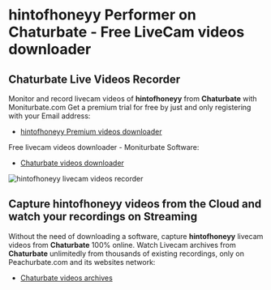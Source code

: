 # hintofhoneyy Performer on Chaturbate - Free LiveCam videos downloader

## Chaturbate Live Videos Recorder

Monitor and record livecam videos of **hintofhoneyy** from **Chaturbate** with Moniturbate.com
Get a premium trial for free by just and only registering with your Email address:
* [hintofhoneyy Premium videos downloader](https://moniturbate.com/request-demo-licence-key.html)

Free livecam videos downloader - Moniturbate Software:
* [Chaturbate videos downloader](https://moniturbate.com/moniturbate-download-software.html)

![hintofhoneyy livecam videos recorder](https://peachurnet.com/templates/moniturbate-software.png)


## Capture hintofhoneyy videos from the Cloud and watch your recordings on Streaming

Without the need of downloading a software, capture **hintofhoneyy** livecam videos from **Chaturbate** 100% online.
Watch Livecam archives from **Chaturbate** unlimitedly from thousands of existing recordings, only on Peachurbate.com and its websites network:
* [Chaturbate videos archives](https://peachurnet.com/)